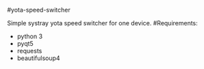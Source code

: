 #yota-speed-switcher

Simple systray yota speed switcher for one device.
#Requirements:
* python 3
* pyqt5
* requests
* beautifulsoup4
